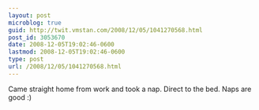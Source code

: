 ```yaml
---
layout: post
microblog: true
guid: http://twit.vmstan.com/2008/12/05/1041270568.html
post_id: 3053670
date: 2008-12-05T19:02:46-0600
lastmod: 2008-12-05T19:02:46-0600
type: post
url: /2008/12/05/1041270568.html
---
```

Came straight home from work and took a nap. Direct to the bed. Naps are good :)
